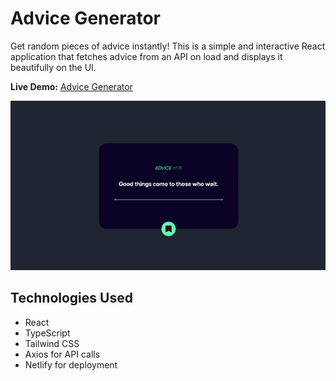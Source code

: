 # Advice Generator 

Get random pieces of advice instantly! This is a simple and interactive React application that fetches advice from an API on load and displays it beautifully on the UI.  

**Live Demo:** [Advice Generator](adivceegenerator.netlify.app)

![Advice Generator Screenshot](src/images/screen.png)

## Technologies Used 

- React  
- TypeScript  
- Tailwind CSS  
- Axios for API calls  
- Netlify for deployment  
